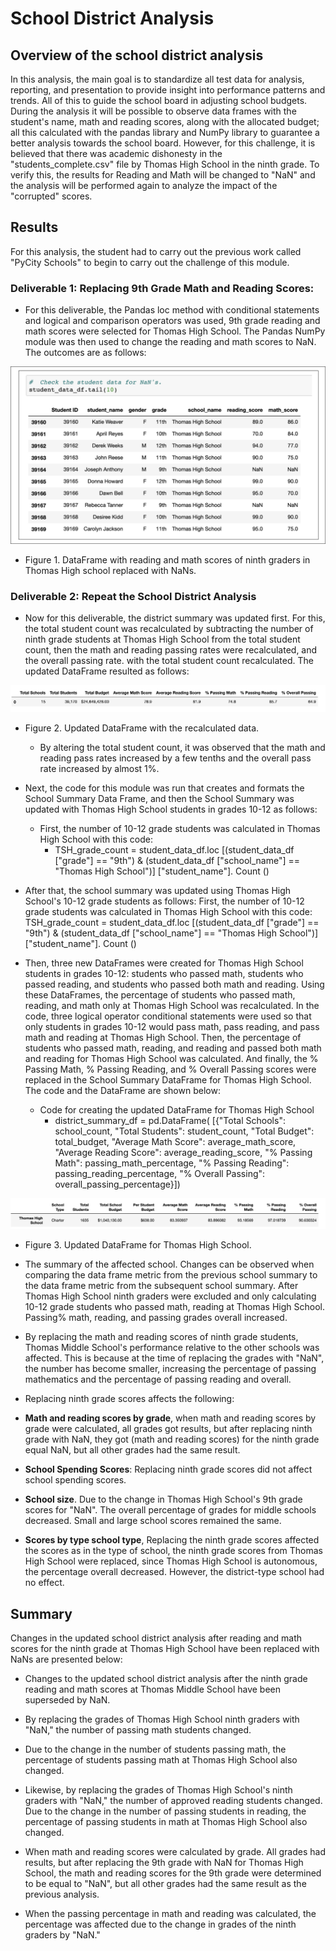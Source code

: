 # School District Analysis

## Overview of the school district analysis
In this analysis, the main goal is to standardize all test data for analysis, reporting, and presentation to provide insight into performance patterns and trends. All of this to guide the school board in adjusting school budgets. During the analysis it will be possible to observe data frames with the student's name, math and reading scores, along with the allocated budget; all this calculated with the pandas library and NumPy library to guarantee a better analysis towards the school board.
However, for this challenge, it is believed that there was academic dishonesty in the "students_complete.csv" file by Thomas High School in the ninth grade. To verify this, the results for Reading and Math will be changed to "NaN" and the analysis will be performed again to analyze the impact of the "corrupted" scores.

## Results
For this analysis, the student had to carry out the previous work called "PyCity Schools" to begin to carry out the challenge of this module.

### Deliverable 1: Replacing 9th Grade Math and Reading Scores:
- For this deliverable, the Pandas loc method with conditional statements and logical and comparison operators was used, 9th grade reading and math scores were selected for Thomas High School. The Pandas NumPy module was then used to change the reading and math scores to NaN. The outcomes are as follows:

![](https://github.com/Frankdiazw/School-District-Analysis/blob/main/Resources/Deliverable%201.png)

- Figure 1. DataFrame with reading and math scores of ninth graders in Thomas High school replaced with NaNs. 

### Deliverable 2: Repeat the School District Analysis
- Now for this deliverable, the district summary was updated first. For this, the total student count was recalculated by subtracting the number of ninth grade students at Thomas High School from the total student count, then the math and reading passing rates were recalculated, and the overall passing rate. with the total student count recalculated. The updated DataFrame resulted as follows:

![](https://github.com/Frankdiazw/School-District-Analysis/blob/main/Resources/Deliverable%202.1.png)

- Figure 2. Updated DataFrame with the recalculated data.

  - By altering the total student count, it was observed that the math and reading pass rates increased by a few tenths and the overall pass rate increased by almost 1%.

- Next, the code for this module was run that creates and formats the School Summary Data Frame, and then the School Summary was updated with Thomas High School students in grades 10-12 as follows: 
  - First, the number of 10-12 grade students was calculated in Thomas High School with this code: 
    - TSH_grade_count = student_data_df.loc [(student_data_df ["grade"] == "9th") & (student_data_df ["school_name"] == "Thomas High School")] ["student_name"]. Count ()

- After that, the school summary was updated using Thomas High School's 10-12 grade students as follows: First, the number of 10-12 grade students was calculated in Thomas High School with this code: TSH_grade_count = student_data_df.loc [(student_data_df ["grade"] == "9th") & (student_data_df ["school_name"] == "Thomas High School")] ["student_name"]. Count ()

- Then, three new DataFrames were created for Thomas High School students in grades 10-12: students who passed math, students who passed reading, and students who passed both math and reading. Using these DataFrames, the percentage of students who passed math, reading, and math only at Thomas High School was recalculated. In the code, three logical operator conditional statements were used so that only students in grades 10-12 would pass math, pass reading, and pass math and reading at Thomas High School. Then, the percentage of students who passed math, reading, and reading and passed both math and reading for Thomas High School was calculated. And finally, the % Passing Math, % Passing Reading, and % Overall Passing scores were replaced in the School Summary DataFrame for Thomas High School. The code and the DataFrame are shown below:
  - Code for creating the updated DataFrame for Thomas High School
    - district_summary_df = pd.DataFrame(
          [{"Total Schools": school_count, 
          "Total Students": student_count, 
          "Total Budget": total_budget,
          "Average Math Score": average_math_score, 
          "Average Reading Score": average_reading_score,
          "% Passing Math": passing_math_percentage,
         "% Passing Reading": passing_reading_percentage,
        "% Overall Passing": overall_passing_percentage}])
        
![](https://github.com/Frankdiazw/School-District-Analysis/blob/main/Resources/Deliverable%202.2.png)

- Figure 3. Updated DataFrame for Thomas High School.

- The summary of the affected school. Changes can be observed when comparing the data frame metric from the previous school summary to the data frame metric from the subsequent school summary. After Thomas High School ninth graders were excluded and only calculating 10-12 grade students who passed math, reading at Thomas High School. Passing% math, reading, and passing grades overall increased.

- By replacing the math and reading scores of ninth grade students, Thomas Middle School's performance relative to the other schools was affected. This is because at the time of replacing the grades with "NaN", the number has become smaller, increasing the percentage of passing mathematics and the percentage of passing reading and overall.

- Replacing ninth grade scores affects the following: 
- **Math and reading scores by grade**, when math and reading scores by grade were calculated, all grades got results, but after replacing ninth grade with NaN, they got (math and reading scores) for the ninth grade equal NaN, but all other grades had the same result.
- **School Spending Scores**: Replacing ninth grade scores did not affect school spending scores.
- **School size**. Due to the change in Thomas High School's 9th grade scores for "NaN". The overall percentage of grades for middle schools decreased. Small and large school scores remained the same.
- **Scores by type school type**, Replacing the ninth grade scores affected the scores as in the type of school, the ninth grade scores from Thomas High School were replaced, since Thomas High School is autonomous, the percentage overall decreased. However, the district-type school had no effect.

## Summary
Changes in the updated school district analysis after reading and math scores for the ninth grade at Thomas High School have been replaced with NaNs are presented below:

- Changes to the updated school district analysis after the ninth grade reading and math scores at Thomas Middle School have been superseded by NaN.

- By replacing the grades of Thomas High School ninth graders with "NaN," the number of passing math students changed.

- Due to the change in the number of students passing math, the percentage of students passing math at Thomas High School also changed.

- Likewise, by replacing the grades of Thomas High School's ninth graders with "NaN," the number of approved reading students changed. Due to the change in the number of passing students in reading, the percentage of passing students in math at Thomas High School also changed.

- When math and reading scores were calculated by grade. All grades had results, but after replacing the 9th grade with NaN for Thomas High School, the math and reading scores for the 9th grade were determined to be equal to "NaN", but all other grades had the same result as the previous analysis.

- When the passing percentage in math and reading was calculated, the percentage was affected due to the change in grades of the ninth graders by "NaN."

